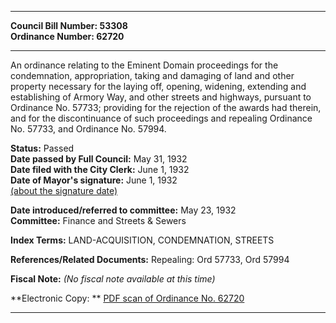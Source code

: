 * * * * *  
  
**Council Bill Number: [](#h0)[](#h2)53308**   
**Ordinance Number: 62720**  
  
* * * * *  
  
An ordinance relating to the Eminent Domain proceedings for the condemnation, appropriation, taking and damaging of land and other property necessary for the laying off, opening, widening, extending and establishing of Armory Way, and other streets and highways, pursuant to Ordinance No. 57733; providing for the rejection of the awards had therein, and for the discontinuance of such proceedings and repealing Ordinance No. 57733, and Ordinance No. 57994.  
  
**Status:** Passed   
**Date passed by Full Council:** May 31, 1932   
**Date filed with the City Clerk:** June 1, 1932   
**Date of Mayor's signature:** June 1, 1932   
[(about the signature date)](/~public/approvaldate.htm)   
  
  
**Date introduced/referred to committee:** May 23, 1932   
**Committee:** Finance and Streets & Sewers   
  
**Index Terms:** LAND-ACQUISITION, CONDEMNATION, STREETS  
  
**References/Related Documents:** Repealing: Ord 57733, Ord 57994  
  
**Fiscal Note:** *(No fiscal note available at this time)*  
  
**Electronic Copy: ** [PDF scan of Ordinance No. 62720](/~archives/Ordinances/Ord_62720.pdf)  
  
* * * * *  
